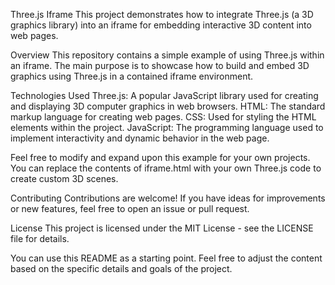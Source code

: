 Three.js Iframe
This project demonstrates how to integrate Three.js (a 3D graphics library) into an iframe for embedding interactive 3D content into web pages.

Overview
This repository contains a simple example of using Three.js within an iframe. The main purpose is to showcase how to build and embed 3D graphics using Three.js in a contained iframe environment.

Technologies Used
Three.js: A popular JavaScript library used for creating and displaying 3D computer graphics in web browsers.
HTML: The standard markup language for creating web pages.
CSS: Used for styling the HTML elements within the project.
JavaScript: The programming language used to implement interactivity and dynamic behavior in the web page.

Feel free to modify and expand upon this example for your own projects. You can replace the contents of iframe.html with your own Three.js code to create custom 3D scenes.

Contributing
Contributions are welcome! If you have ideas for improvements or new features, feel free to open an issue or pull request.

License
This project is licensed under the MIT License - see the LICENSE file for details.

You can use this README as a starting point. Feel free to adjust the content based on the specific details and goals of the project.






